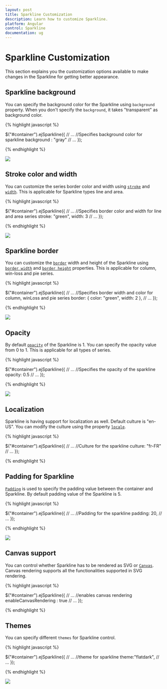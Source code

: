 ```yaml
---
layout: post
title: Sparkline Customization
description: Learn how to customize Sparkline.
platform: Angular
control: Sparkline
documentation: ug
---
```


# Sparkline Customization

This section explains you the customization options available to make changes in the Sparkline for getting better appearance.

## Sparkline background

You can specify the background color for the Sparkline using `background` property. When you don't specify the `background`, it takes "transparent" as background color. 

{% highlight javascript %}

$("#container").ejSparkline({
            // ...
            //Specifies background color for sparkline
            background : "gray"
            // ...
});

{% endhighlight %} 

![](/js/Sparkline/Sparkline-Customization_images/Sparkline-Customization_img1.png)

## Stroke color and width

You can customize the series border color and width using [`stroke`](../api/ejsparkline#members:stroke) and [`width`](../api/ejsparkline#members:width). This is applicable for Sparkline types line and area.

{% highlight javascript %}

$("#container").ejSparkline({
            // ...
            //Specifies border color and width for line and area series
            stroke: "green",
            width: 3
            // ...
});

{% endhighlight %} 

![](/js/Sparkline/Sparkline-Customization_images/Sparkline-Customization_img2.png)

## Sparkline border

You can customize the [`border`](../api/ejsparkline#members:border) width and height of the Sparkline using [`border width`](../api/ejsparkline#members:border-color) and [`border height`](../api/ejsparkline#members:border-width) properties. This is applicable for column, win-loss and pie series.

{% highlight javascript %}

$("#container").ejSparkline({
            // ...
            //Specifies border width and color for column, winLoss and pie series
            border: { color: "green", width: 2 },
            // ...
});

{% endhighlight %} 

![](/js/Sparkline/Sparkline-Customization_images/Sparkline-Customization_img3.png)

## Opacity

By default [`opacity`](../api/ejsparkline#members:opacity) of the Sparkline is 1. You can specify the opacity value from 0 to 1. This is applicable for all types of series. 

{% highlight javascript %}

$("#container").ejSparkline({
            // ...
            //Specifies the opacity of the sparkline
            opacity: 0.5
            // ...
});

{% endhighlight %} 

![](/js/Sparkline/Sparkline-Customization_images/Sparkline-Customization_img4.png)

## Localization

Sparkline is having support for localization as well. Default culture is "en-US". You can modify the culture using the property [`locale`](../api/ejsparkline#members:locale).

{% highlight javascript %}

$("#container").ejSparkline({
            // ...
            //Culture for the sparkline
            culture: "fr-FR"
            // ...
});

{% endhighlight %} 

## Padding for Sparkline

[`Padding`](../api/ejsparkline#members:padding) is used to specify the padding value between the container and Sparkline. By default padding value of the Sparkline is 5. 

{% highlight javascript %}

$("#container").ejSparkline({
            // ...
            //Padding for the sparkline
            padding: 20,
            // ...
});

{% endhighlight %} 

![](/js/Sparkline/Sparkline-Customization_images/Sparkline-Customization_img5.png)

## Canvas support

You can control whether Sparkline has to be rendered as SVG or [`Canvas`](../api/ejsparkline#members:enablecanvasrendering). Canvas rendering supports all the functionalities supported in SVG rendering.

{% highlight javascript %}

$("#container").ejSparkline({
            // ...
            //enables canvas rendering
            enableCanvasRendering : true
            // ...
});

{% endhighlight %} 

## Themes

You can specify different `themes` for Sparkline control.

{% highlight javascript %}

$("#container").ejSparkline({
            // ...
            //theme for sparkline
            theme:"flatdark",
            // ...
});

{% endhighlight %} 

![](/js/Sparkline/Sparkline-Customization_images/Sparkline-Customization_img6.png)
